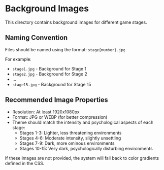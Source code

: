 
# Background Images

This directory contains background images for different game stages.

## Naming Convention

Files should be named using the format: `stage{number}.jpg`

For example:
- `stage1.jpg` - Background for Stage 1
- `stage2.jpg` - Background for Stage 2
- ...
- `stage15.jpg` - Background for Stage 15

## Recommended Image Properties

- Resolution: At least 1920x1080px
- Format: JPG or WEBP (for better compression)
- Theme should match the intensity and psychological aspects of each stage:
  - Stages 1-3: Lighter, less threatening environments
  - Stages 4-6: Moderate intensity, slightly unsettling
  - Stages 7-9: Dark, more ominous environments
  - Stages 10-15: Very dark, psychologically disturbing environments

If these images are not provided, the system will fall back to color gradients defined in the CSS.
